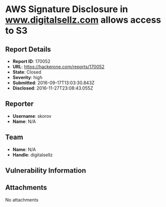 # AWS Signature Disclosure in www.digitalsellz.com allows access to S3

## Report Details
- **Report ID**: 170052
- **URL**: https://hackerone.com/reports/170052
- **State**: Closed
- **Severity**: high
- **Submitted**: 2016-09-17T13:03:30.843Z
- **Disclosed**: 2016-11-27T23:08:43.055Z

## Reporter
- **Username**: skorov
- **Name**: N/A

## Team
- **Name**: N/A
- **Handle**: digitalsellz

## Vulnerability Information


## Attachments
No attachments

